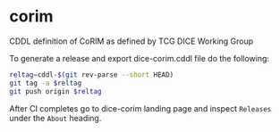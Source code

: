 # corim
CDDL definition of CoRIM as defined by TCG DICE Working Group

To generate a release and export dice-corim.cddl file do the following:
```sh
reltag=cddl-$(git rev-parse --short HEAD)
git tag -a $reltag
git push origin $reltag
```
After CI completes go to dice-corim landing page and inspect `Releases` under the `About` heading.

